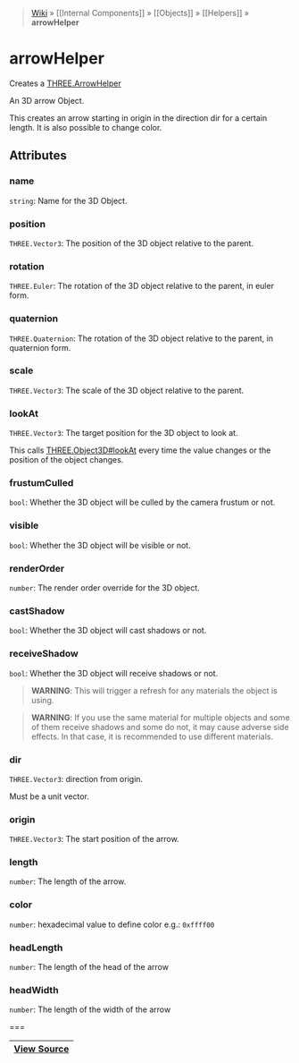 > [Wiki](Home) » [[Internal Components]] » [[Objects]] » [[Helpers]] » **arrowHelper**

# arrowHelper

Creates a [THREE.ArrowHelper](http://threejs.org/docs/#Reference/Extras.Helpers/ArrowHelper)

An 3D arrow Object.

This creates an arrow starting in origin in the direction dir for a certain length.
 It is also possible to change color.

## Attributes
### name
``` string ```: Name for the 3D Object.

### position
``` THREE.Vector3 ```: The position of the 3D object relative to the parent.

### rotation
``` THREE.Euler ```: The rotation of the 3D object relative to the parent, in euler form.

### quaternion
``` THREE.Quaternion ```: The rotation of the 3D object relative to the parent, in quaternion form.

### scale
``` THREE.Vector3 ```: The scale of the 3D object relative to the parent.

### lookAt
``` THREE.Vector3 ```: The target position for the 3D object to look at.

This calls [THREE.Object3D#lookAt](http://threejs.org/docs/#Reference/Core/Object3D.lookAt) every time the value changes or the position of the object changes.

### frustumCulled
``` bool ```: Whether the 3D object will be culled by the camera frustum or not.

### visible
``` bool ```: Whether the 3D object will be visible or not.

### renderOrder
``` number ```: The render order override for the 3D object.

### castShadow
``` bool ```: Whether the 3D object will cast shadows or not.

### receiveShadow
``` bool ```: Whether the 3D object will receive shadows or not.
> **WARNING**: This will trigger a refresh for any materials the object is using.

> **WARNING**: If you use the same material for multiple objects and some of them receive shadows and some do not, it may cause adverse side effects. In that case, it is recommended to use different materials.

### dir
``` THREE.Vector3 ```: direction from origin.

Must be a unit vector.

### origin
``` THREE.Vector3 ```: The start position of the arrow.

### length
``` number ```: The length of the arrow.

### color
``` number ```: hexadecimal value to define color e.g.: ` 0xffff00 `

### headLength
``` number ```: The length of the head of the arrow

### headWidth
``` number ```: The length of the width of the arrow

===

|**[View Source](../blob/master/src/lib/descriptors/Object/Helper/ArrowHelperDescriptor.js)**|
 ---|
